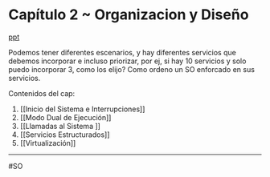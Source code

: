 # Capítulo 2 ~  Organizacion y Diseño

[ppt](https://aula.usm.cl/mod/resource/view.php?id=2488221)

Podemos tener diferentes escenarios, y hay diferentes servicios que debemos incorporar e incluso priorizar, por ej, si hay 10 servicios y solo puedo incorporar 3, como los elijo?
Como ordeno un SO enforcado en sus servicios.

Contenidos del cap:
1. [[Inicio del Sistema e Interrupciones]]  
2. [[Modo Dual de Ejecución]]  
3. [[Llamadas al Sistema ]] 
4. [[Servicios Estructurados]]  
5. [[Virtualización]]

---

#SO  